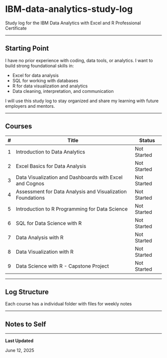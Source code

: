 # IBM-data-analytics-study-log
Study log for the IBM Data Analytics with Excel and R Professional Certificate

-----

## Starting Point
I have no prior experience with coding, data tools, or analytics. I want to build strong foundational skills in:

- Excel for data analysis
- SQL for working with databases
- R for data visualization and analytics
- Data cleaning, interpretation, and communication

I will use this study log to stay organized and share my learning with future employers and mentors.

-----

## Courses
| # | Title                                                      | Status      |
|---|------------------------------------------------------------|-------------|
| 1 | Introduction to Data Analytics                             | Not Started |
| 2 | Excel Basics for Data Analysis                             | Not Started |
| 3 | Data Visualization and Dashboards with Excel and Cognos    | Not Started |
| 4 | Assessment for Data Analysis and Visualization Foundations | Not Started |
| 5 | Introduction to R Programming for Data Science             | Not Started |
| 6 | SQL for Data Science with R                                | Not Started |
| 7 | Data Analysis with R                                       | Not Started |
| 8 | Data Visualization with R                                  | Not Started |
| 9 | Data Science with R - Capstone Project                     | Not Started |

-----

## Log Structure
Each course has a individual folder with files for weekly notes

---

## Notes to Self

-----

**Last Updated**

June 12, 2025
